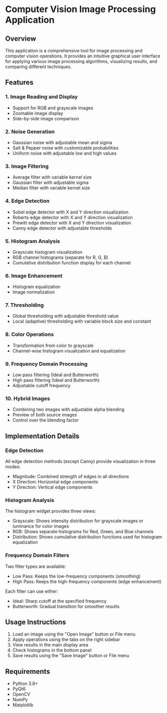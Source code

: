 # Computer Vision Image Processing Application

## Overview

This application is a comprehensive tool for image processing and computer vision operations. It provides an intuitive graphical user interface for applying various image processing algorithms, visualizing results, and comparing different techniques.

## Features

### 1. Image Reading and Display
- Support for RGB and grayscale images
- Zoomable image display
- Side-by-side image comparison

### 2. Noise Generation
- Gaussian noise with adjustable mean and sigma
- Salt & Pepper noise with customizable probabilities
- Uniform noise with adjustable low and high values

### 3. Image Filtering
- Average filter with variable kernel size
- Gaussian filter with adjustable sigma
- Median filter with variable kernel size

### 4. Edge Detection
- Sobel edge detector with X and Y direction visualization
- Roberts edge detector with X and Y direction visualization
- Prewitt edge detector with X and Y direction visualization
- Canny edge detector with adjustable thresholds

### 5. Histogram Analysis
- Grayscale histogram visualization
- RGB channel histograms (separate for R, G, B)
- Cumulative distribution function display for each channel

### 6. Image Enhancement
- Histogram equalization
- Image normalization

### 7. Thresholding
- Global thresholding with adjustable threshold value
- Local (adaptive) thresholding with variable block size and constant

### 8. Color Operations
- Transformation from color to grayscale
- Channel-wise histogram visualization and equalization

### 9. Frequency Domain Processing
- Low pass filtering (Ideal and Butterworth)
- High pass filtering (Ideal and Butterworth)
- Adjustable cutoff frequency

### 10. Hybrid Images
- Combining two images with adjustable alpha blending
- Preview of both source images
- Control over the blending factor

## Implementation Details

### Edge Detection

All edge detection methods (except Canny) provide visualization in three modes:
- Magnitude: Combined strength of edges in all directions
- X Direction: Horizontal edge components
- Y Direction: Vertical edge components

### Histogram Analysis

The histogram widget provides three views:
- Grayscale: Shows intensity distribution for grayscale images or luminance for color images
- RGB: Shows separate histograms for Red, Green, and Blue channels
- Distribution: Shows cumulative distribution functions used for histogram equalization

### Frequency Domain Filters

Two filter types are available:
- Low Pass: Keeps the low-frequency components (smoothing)
- High Pass: Keeps the high-frequency components (edge enhancement)

Each filter can use either:
- Ideal: Sharp cutoff at the specified frequency
- Butterworth: Gradual transition for smoother results

## Usage Instructions

1. Load an image using the "Open Image" button or File menu
2. Apply operations using the tabs on the right sidebar
3. View results in the main display area
4. Check histograms in the bottom panel
5. Save results using the "Save Image" button or File menu

## Requirements

- Python 3.8+
- PyQt6
- OpenCV
- NumPy
- Matplotlib
